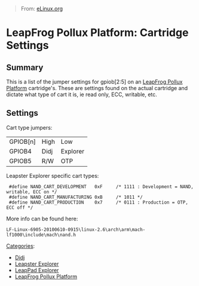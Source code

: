 > From: [eLinux.org](http://eLinux.org/LeapFrog_Pollux_Platform:_Cartridge_Settings "http://eLinux.org/LeapFrog_Pollux_Platform:_Cartridge_Settings")


# LeapFrog Pollux Platform: Cartridge Settings



## Summary

This is a list of the jumper settings for gpiob[2:5] on an [LeapFrog
Pollux Platform](http://eLinux.org/LeapFrog_Pollux_Platform "LeapFrog Pollux Platform")
cartridge's. These are settings found on the actual cartridge and
dictate what type of cart it is, ie read only, ECC, writable, etc.

## Settings

Cart type jumpers:



<table>
<tbody>
<tr class="odd">
<td align="left">GPIOB[n]</td>
<td align="left">High</td>
<td align="left">Low</td>
</tr>
<tr class="even">
<td align="left">GPIOB4</td>
<td align="left">Didj</td>
<td align="left">Explorer</td>
</tr>
<tr class="odd">
<td align="left">GPIOB5</td>
<td align="left">R/W</td>
<td align="left">OTP</td>
</tr>
</tbody>
</table>


 Leapster Explorer specific cart types:

     #define NAND_CART_DEVELOPMENT   0xF     /* 1111 : Development = NAND, writable, ECC on */
     #define NAND_CART_MANUFACTURING 0xB     /* 1011 */
     #define NAND_CART_PRODUCTION    0x7     /* 0111 : Production = OTP, ECC off */

More info can be found here:

    LF-Linux-6905-20100610-0915\linux-2.6\arch\arm\mach-lf1000\include\mach\nand.h


[Categories](http://eLinux.org/Special:Categories "Special:Categories"):

-   [Didj](http://eLinux.org/Category:Didj "Category:Didj")
-   [Leapster
    Explorer](http://eLinux.org/Category:Leapster_Explorer "Category:Leapster Explorer")
-   [LeapPad
    Explorer](http://eLinux.org/index.php?title=Category:LeapPad_Explorer&action=edit&redlink=1 "Category:LeapPad Explorer (page does not exist)")
-   [LeapFrog Pollux
    Platform](http://eLinux.org/index.php?title=Category:LeapFrog_Pollux_Platform&action=edit&redlink=1 "Category:LeapFrog Pollux Platform (page does not exist)")

